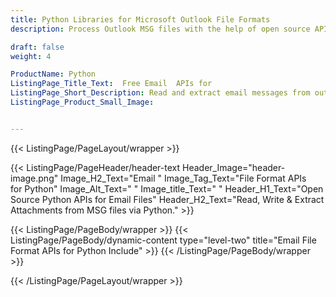 ```yaml
---
title: Python Libraries for Microsoft Outlook File Formats
description: Process Outlook MSG files with the help of open source APIs targeting multiple platforms

draft: false
weight: 4

ProductName: Python
ListingPage_Title_Text:  Free Email  APIs for
ListingPage_Short_Description: Read and extract email messages from outlook MSG file format using Python-based open source library.
ListingPage_Product_Small_Image: 


---
```


{{< ListingPage/PageLayout/wrapper >}}

{{< ListingPage/PageHeader/header-text
Header_Image="header-image.png"
Image_H2_Text="Email "
Image_Tag_Text="File Format APIs for Python"
Image_Alt_Text=" "
Image_title_Text=" "
Header_H1_Text="Open Source Python APIs for Email Files"
Header_H2_Text="Read, Write & Extract Attachments from MSG files via Python." >}}

{{< ListingPage/PageBody/wrapper >}}
{{< ListingPage/PageBody/dynamic-content type="level-two" title="Email File Format APIs for Python Include" >}}
{{< /ListingPage/PageBody/wrapper >}}

{{< /ListingPage/PageLayout/wrapper >}}